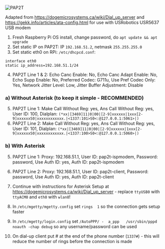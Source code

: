 ![PAP2T](https://raw.githubusercontent.com/markostamcar/muzej.si/master/dial-up/pap2t/pap2t.jpg)

Adapted from https://dogemicrosystems.ca/wiki/Dial_up_server and https://gekk.info/articles/ata-config.html for use with USRobotics USR5637 USB modem

1. Fresh Raspberry Pi OS install, change password, do `apt update && apt upgrade`
2. Set static IP on PAP2T: IP `192.168.51.2`, netmask `255.255.255.0`
3. Set static eth0 on RPi: `/etc/dhcpcd.conf`:
```
interface eth0
static ip_address=192.168.51.1/24
```
4. PAP2T Line 1 & 2: Echo Canc Enable: No, Echo Canc Adapt Enable: No, Echo Supp Enable: No, Preferred Codec: G711u, Use Pref Codec Only: Yes, Network Jitter Level: Low, Jitter Buffer Adjustment: Disable

### a) Without Asterisk (to keep it simple - RECOMMENDED)
5. PAP2T Line 1: Make Call Without Reg: yes, Ans Call Without Reg: yes, User ID: 100, Dialplan: `(*xx|[3469]11|0|00|[2-9]xxxxxx|1xxx[2-9]xxxxxxS0|xxxxxxxxxxxx.|<1337:101>S0<:@127.0.0.1:5061>|)`
6. PAP2T Line 2: Make Call Without Reg: yes, Ans Call Without Reg: yes, User ID: 101, Dialplan: `(*xx|[3469]11|0|00|[2-9]xxxxxx|1xxx[2-9]xxxxxxS0|xxxxxxxxxxxx.|<1337:100>S0<:@127.0.0.1:5060>|)`

### b) With Asterisk
5. PAP2T Line 1: Proxy: 192.168.51.1, User ID: pap2t-ispmodem, Password: password, Use Auth ID: yes, Auth ID: pap2t-ispmodem
6. PAP2T Line 2: Proxy: 192.168.51.1, User ID: pap2t-client, Password: password, Use Auth ID: yes, Auth ID: pap2t-client
7. Continue with instructions for Asterisk Setup at https://dogemicrosystems.ca/wiki/Dial_up_server - replace `ttyUSB0` with `ttyACM0` and `eth0` with `wlan0`!

9. In `/etc/mgetty/mgetty.config` set `rings  1` so the connection gets setup faster
10. In `/etc/mgetty/login.config` set `/AutoPPP/ -	a_ppp	/usr/sbin/pppd noauth -chap debug` so any username/password can be used
11. On dial-up client put # at the end of the phone number (`1337#`) - this will reduce the number of rings before the connection is made
